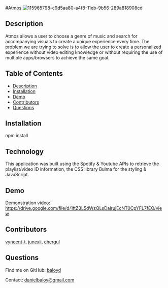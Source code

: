 
#Atmos
![115965798-c9d5aa80-a4f8-11eb-9b56-289a818908cd](https://user-images.githubusercontent.com/78614719/129213738-344bdd1f-1e4e-42ed-afcd-a76ed8709d21.png)

  ## Description
 Atmos allows a user to choose a genre of music and search for accompanying visuals to create a unique experience every time.
The problem we are trying to solve is to allow the user to create a personalized experience without video editing knowledge or without requiring the use of multiple apps/browsers to achieve the same goal.

  ## Table of Contents
  - [Description](#description)
  - [Installation](#installation)
   - [Demo](#demo)
  - [Contributors](#contributors)
  - [Questions](#questions)
  
 
  ## Installation
  npm install

 
 ## Technology
 This application was built using the Spotify & Youtube APIs to retrieve the playlist/video ID information, the CSS library Bulma for the styling & JavaScript.

  
  ## Demo

  Demonstration video: https://drive.google.com/file/d/1ftZ3L5dWzQLsDalrujEcNT0CpYFL7fEQ/view

  ## Contributors
  [vyncent-t](https://github.com/vyncent-t), [junexii](https://github.com/junexii), [chergul](https://github.com/chergul)

 

  ## Questions

  Find me on GitHub: [baloyd](https://github.com/baloyd)
 
  Contact: danielbaloy@gmail.com
  


